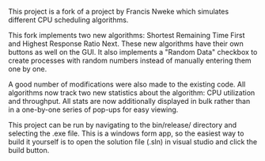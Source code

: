 This project is a fork of a project by Francis Nweke which simulates different CPU scheduling algorithms.

This fork implements two new algorithms: Shortest Remaining Time First and Highest Response Ratio Next. These new algorithms have their own buttons as well on the GUI. It also implements a "Random Data" checkbox to create processes with random numbers instead of manually entering them one by one.

A good number of modifications were also made to the existing code. All algorithms now track two new statistics about the algorithm: CPU utilization and throughput. All stats are now additionally displayed in bulk rather than in a one-by-one series of pop-ups for easy viewing.

This project can be run by navigating to the bin/release/ directory and selecting the .exe file. This is a windows form app, so the easiest way to build it yourself is to open the solution file (.sln) in visual studio and click the build button.
